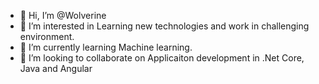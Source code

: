 - 👋 Hi, I’m @Wolverine
- 👀 I’m interested in Learning new technologies and work in challenging environment.
- 🌱 I’m currently learning Machine learning.
- 💞️ I’m looking to collaborate on Applicaiton development in .Net Core, Java and Angular

<!---
Deepak-Bhatia/Deepak-Bhatia is a ✨ special ✨ repository because its `README.md` (this file) appears on your GitHub profile.
You can click the Preview link to take a look at your changes.
--->
